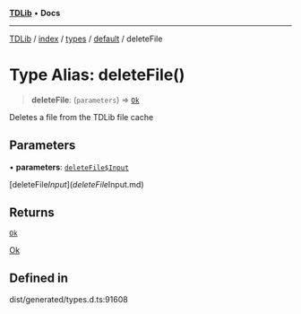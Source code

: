 [**TDLib**](../../../../../../README.md) • **Docs**

***

[TDLib](../../../../../../modules.md) / [index](../../../../../README.md) / [types](../../../README.md) / [default](../README.md) / deleteFile

# Type Alias: deleteFile()

> **deleteFile**: (`parameters`) => [`Ok`](Ok-1.md)

Deletes a file from the TDLib file cache

## Parameters

• **parameters**: [`deleteFile$Input`](deleteFile$Input.md)

[deleteFile$Input](deleteFile$Input.md)

## Returns

[`Ok`](Ok-1.md)

[Ok](Ok-1.md)

## Defined in

dist/generated/types.d.ts:91608
